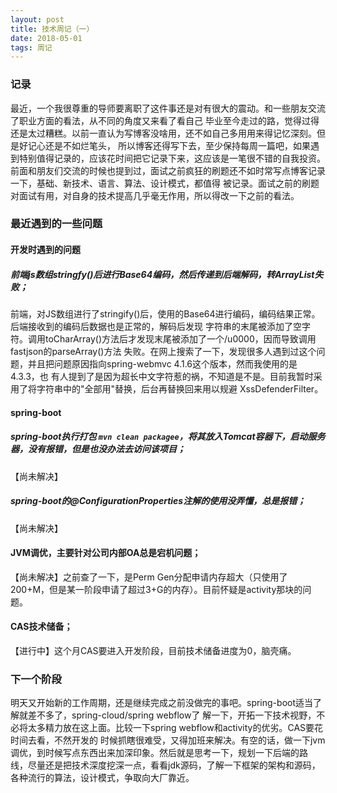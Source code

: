 ```yaml
---
layout: post
title: 技术周记（一）
date: 2018-05-01
tags: 周记
---
```


### 记录
  最近，一个我很尊重的导师要离职了这件事还是对有很大的震动。和一些朋友交流了职业方面的看法，从不同的角度又来看了看自己
毕业至今走过的路，觉得过得还是太过糟糕。以前一直认为写博客没啥用，还不如自己多用用来得记忆深刻。但是好记心还是不如烂笔头，
所以博客还得写下去，至少保持每周一篇吧，如果遇到特别值得记录的，应该花时间把它记录下来，这应该是一笔很不错的自我投资。
前面和朋友们交流的时候也提到过，面试之前疯狂的刷题还不如时常写点博客记录一下，基础、新技术、语言、算法、设计模式，都值得
被记录。面试之前的刷题对面试有用，对自身的技术提高几乎毫无作用，所以得改一下之前的看法。

### 最近遇到的一些问题
#### 开发时遇到的问题
##### 前端js数组stringfy()后进行Base64编码，然后传递到后端解码，转ArrayList失败；
  前端，对JS数组进行了stringify()后，使用的Base64进行编码，编码结果正常。后端接收到的编码后数据也是正常的，解码后发现
字符串的末尾被添加了空字符。调用toCharArray()方法后才发现末尾被添加了一个/u0000，因而导致调用fastjson的parseArray()方法
失败。在网上搜索了一下，发现很多人遇到过这个问题，并且把问题原因指向spring-webmvc 4.1.6这个版本，然而我使用的是4.3.3，也
有人提到了是因为超长中文字符惹的祸，不知道是不是。目前我暂时采用了将字符串中的"全部用&quot;替换，后台再替换回来用以规避
XssDefenderFilter。

#### spring-boot
##### spring-boot执行打包 `mvn clean packagee`，将其放入Tomcat容器下，启动服务器，没有报错，但是也没办法去访问该项目；
 【尚未解决】
##### spring-boot的@ConfigurationProperties注解的使用没弄懂，总是报错；
 【尚未解决】 
#### JVM调优，主要针对公司内部OA总是宕机问题；
 【尚未解决】之前查了一下，是Perm Gen分配申请内存超大（只使用了200+M，但是某一阶段申请了超过3+G的内存）。目前怀疑是activity那块的问题。
#### CAS技术储备；
  【进行中】这个月CAS要进入开发阶段，目前技术储备进度为0，脑壳痛。

### 下一个阶段
  明天又开始新的工作周期，还是继续完成之前没做完的事吧。spring-boot适当了解就差不多了，spring-cloud/spring webflow了
解一下，开拓一下技术视野，不必将太多精力放在这上面。比较一下spring webflow和activity的优劣。CAS要花时间去看，不然开发的
时候抓瞎很难受，又得加班来解决。有空的话，做一下jvm调优，到时候写点东西出来加深印象。然后就是思考一下，规划一下后端的路
线，尽量还是把技术深度挖深一点，看看jdk源码，了解一下框架的架构和源码，各种流行的算法，设计模式，争取向大厂靠近。